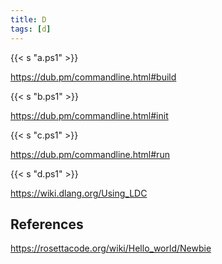 ```yaml
---
title: D
tags: [d]
---
```


{{< s "a.ps1" >}}

<https://dub.pm/commandline.html#build>

{{< s "b.ps1" >}}

<https://dub.pm/commandline.html#init>

{{< s "c.ps1" >}}

<https://dub.pm/commandline.html#run>

{{< s "d.ps1" >}}

<https://wiki.dlang.org/Using_LDC>

## References

<https://rosettacode.org/wiki/Hello_world/Newbie>
